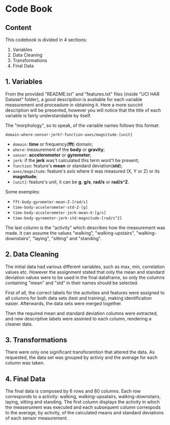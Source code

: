 # Code Book

## Content

This codebook is divided in 4 sections:

1. Variables
2. Data Cleaning
3. Transformations
4. Final Data


## 1. Variables

From the provided "README.txt" and "features.txt" files (inside "UCI HAR
Dataset" folder), a good descripition is avaliable for each variable measurement
and proceadure in obtaining it. Here a more succint description will be
presented, however you will notice that the title of each variable is fairly 
understandable by itself.

The "morphology", so to speak, of the variable names follows this format:

`domain-where-sensor-jerk?-function-axes/magnitude-[unit]`

- `domain`: **time** or frequency(**fft**) domain;
- `where`: measurement of the **body** or **gravity**;
- `sensor`: **accelerometer** or **gyrometer**;
- `jerk`: if the **jerk** was't calculated this term  wont't be present;
- `function`: feature's **mean** or standard deviation(**std**);
- `axes/magnitude`: feature's axis where it was measured (X, Y or Z) or its 
**magnitude**;
- `[unit]`: feature's unit, it can be **g**, **g/s**, **rad/s** or
**rad/s^2**.

Some exemples:

- `fft-body-gyrometer-mean-Z-[rad/s]`
- `time-body-accelerometer-std-Z-[g]`
- `time-body-accelerometer-jerk-mean-X-[g/s]`
- `time-body-gyrometer-jerk-std-magnitude-[rad/s^2]`

The last column is the "activity" which describes how the measurement was made.
It can assume the values "walking", "walking-upstairs", "walking-downstairs",
"laying", "sitting" and "standing".


## 2. Data Cleaning

The initial data had various different variables, such as max, min, correlation 
values etc. However the assignment stated that only the mean and standard 
deviation values were to be used in the final dataframe, so only the columns
containing "mean" and "std" in their names should be selected. 

First of all, the correct labels for the activities and features were assigned
to all columns for both data sets (test and training), making identification
easier. Afterwards, the data sets were merged together.

Then the required mean and standard deviation columns were extracted, and new 
descriptive labels were assinied to each column, rendering a cleaner data.


## 3. Transformations

There were only one significant transforamtion that altered the data. As 
requested, the data set was grouped by activiy and the average for each column
was taken.


## 4. Final Data

The final data is composed by 6 rows and 80 columns. Each row corresponds to a 
activity: walking, walking-upsatairs, walking-downstairs, laying, sitting and
standing. The first column displays the activity in which the measerument was 
executed and each subsequent column correspods to the average, by activity, of 
the calculated means and standard deviations of each sensor measurement.










